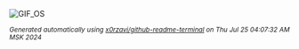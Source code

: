 <div align="justify">
<picture>
    <source media="(prefers-color-scheme: dark)" srcset="https://i.ibb.co/G0x0cJw/output-gif.gif">
    <source media="(prefers-color-scheme: light)" srcset="https://i.ibb.co/G0x0cJw/output-gif.gif">
    <img alt="GIF_OS" src="https://i.ibb.co/G0x0cJw/output-gif.gif">
</picture>

<sub><i>Generated automatically using [x0rzavi/github-readme-terminal](https://github.com/x0rzavi/github-readme-terminal) on Thu Jul 25 04:07:32 AM MSK 2024</i></sub>

</div>

<!-- Image deletion URL: https://ibb.co/g3j3z71/fb10a6c744acfcca51c17b3903da23d3 -->